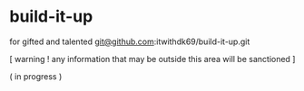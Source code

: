# build-it-up
for gifted and talented
git@github.com:itwithdk69/build-it-up.git

[ warning ! any information that may be outside this area will be sanctioned ]

( in progress )
